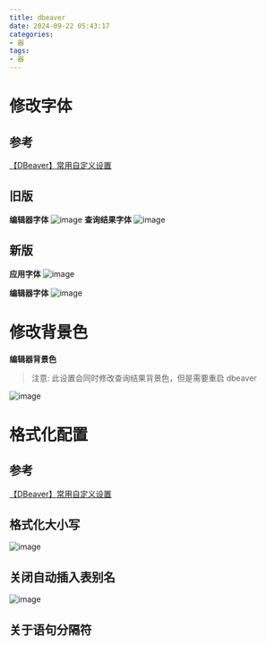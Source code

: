 ```yaml
---
title: dbeaver
date: 2024-09-22 05:43:17
categories:
- 器
tags:
- 器
---
```


# 修改字体

## 参考

[【DBeaver】常用自定义设置](https://blog.csdn.net/weixin_43582081/article/details/129061679)

## 旧版
**编辑器字体**
![image](/images/2024-09-22-dbeaver/001.png)
**查询结果字体**
![image](/images/2024-09-22-dbeaver/002.png)

## 新版
**应用字体**
![image](/images/2024-09-22-dbeaver/003.png)

**编辑器字体**
![image](/images/2024-09-22-dbeaver/004.png)


# 修改背景色

**编辑器背景色**
> 注意: 此设置会同时修改查询结果背景色，但是需要重启 dbeaver

![image](/images/2024-09-22-dbeaver/005.png)

# 格式化配置

## 参考

[【DBeaver】常用自定义设置](https://blog.csdn.net/weixin_43582081/article/details/129061679)

## 格式化大小写

![image](/images/2024-09-22-dbeaver/006.png)

## 关闭自动插入表别名

![image](/images/2024-09-22-dbeaver/007.png)


## 关于语句分隔符

